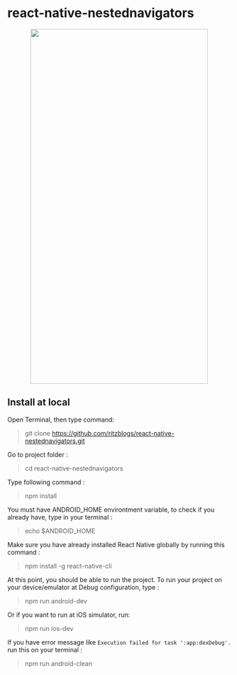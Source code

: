 # react-native-nestednavigators

<p align="center">
  <img width="400" height="800" src="https://i.ibb.co/9sVZhx8/Screenshot-2020-06-16-21-18-23-29.jpg">
</p>

## Install at local
Open Terminal, then type command:  
> git clone  https://github.com/ritzblogs/react-native-nestednavigators.git

Go to project folder :
> cd react-native-nestednavigators

Type following command :  
> npm install  

You must have ANDROID_HOME environtment variable, to check if you already have, type in your terminal :  
> echo $ANDROID_HOME  

Make sure you have already installed React Native globally by running this command :  
> npm install -g react-native-cli

At this point, you should be able to run the project.
To run your project on your device/emulator at Debug configuration, type :
> npm run android-dev  

Or if you want to run at iOS simulator, run:  
> npm run ios-dev
 
If you have error message like `Execution failed for task ':app:dexDebug'.` run this on your terminal :  
> npm run android-clean


